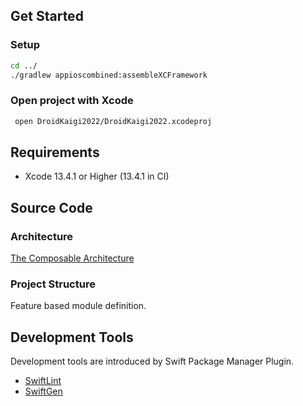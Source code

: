 ## Get Started
### Setup
```sh
cd ../
./gradlew appioscombined:assembleXCFramework
```

### Open project with Xcode
```sh
 open DroidKaigi2022/DroidKaigi2022.xcodeproj
```

## Requirements
- Xcode 13.4.1 or Higher (13.4.1 in CI)

## Source Code
### Architecture
[The Composable Architecture](https://github.com/pointfreeco/swift-composable-architecture)

### Project Structure
Feature based module definition.

## Development Tools
Development tools are introduced by Swift Package Manager Plugin.

- [SwiftLint](https://github.com/realm/SwiftLint)
- [SwiftGen](https://github.com/SwiftGen/SwiftGen)

